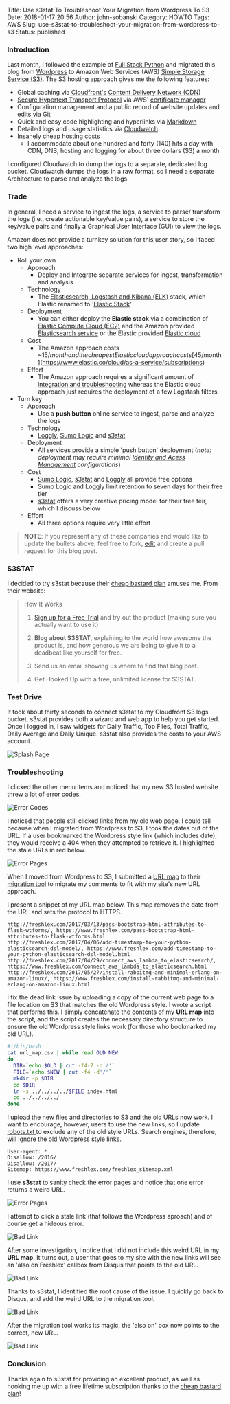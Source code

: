 Title: Use s3stat To Troubleshoot Your Migration from Wordpress To S3
Date: 2018-01-17 20:56
Author: john-sobanski
Category: HOWTO
Tags: AWS
Slug: use-s3stat-to-troubleshoot-your-migration-from-wordpress-to-s3
Status: published

### Introduction

Last month, I followed the example of [Full Stack Python](https://www.fullstackpython.com/pelican.html) and migrated this blog from [Wordpress](https://wordpress.com/) to Amazon Web Services (AWS) [Simple Storage Service (S3)](https://aws.amazon.com/s3).  The S3 hosting approach gives me the following features:

  -  Global caching via [Cloudfront's](https://aws.amazon.com/cloudfront/) [Content Delivery Network (CDN)](https://en.wikipedia.org/wiki/Content_delivery_network)
  -  [Secure Hypertext Transport Protocol](https://en.wikipedia.org/wiki/HTTPS) via AWS' [certificate manager](https://aws.amazon.com/certificate-manager/)
  -  Configuration management and a public record of website updates and edits via [Git](https://github.com/hatdropper1977/john.sobanski.io)
  -  Quick and easy code highlighting and hyperlinks via [Markdown](https://en.wikipedia.org/wiki/Markdown)
  -  Detailed logs and usage statistics via [Cloudwatch](https://aws.amazon.com/cloudwatch/)
  -  Insanely cheap hosting costs
     -  I accommodate about one hundred and forty (140) hits a day with CDN, DNS, hosting and logging for about three dollars ($3) a month

I configured Cloudwatch to dump the logs to a separate, dedicated log bucket.  Cloudwatch dumps the logs in a raw format, so I need a separate Architecture to parse and analyze the logs.


### Trade
In general, I need a service to ingest the logs, a service to parse/ transform the logs (i.e., create actionable key/value pairs), a service to store the key/value pairs and finally a Graphical User Interface (GUI) to view the logs.

Amazon does not provide a turnkey solution for this user story, so I faced two high level approaches:  

  -  Roll your own
     -  Approach
        -  Deploy and Integrate separate services for ingest, transformation and analysis
     -  Technology
        -  The [Elasticsearch, Logstash and Kibana (ELK)]({filename}/part-1-connect-ec2-to-the-amazon-elasticsearch-service.md) stack, which Elastic renamed to '[Elastic Stack](https://www.elastic.co/webinars/introduction-elk-stack)'
     -  Deployment
        -  You can either deploy the __Elastic stack__ via a combination of [Elastic Compute Cloud (EC2)](https://aws.amazon.com/ec2/) and the Amazon provided [Elasticsearch service](https://aws.amazon.com/elasticsearch-service/) or the Elastic provided [Elastic cloud](https://www.elastic.co/cloud)
     -  Cost
        -  The Amazon approach costs ~$15/month and the cheapest Elastic cloud approach costs [$45/month](https://www.elastic.co/cloud/as-a-service/subscriptions)
     -  Effort
        -  The Amazon approach requires a significant amount of [integration and troubleshooting](https://docs.aws.amazon.com/elasticsearch-service/latest/developerguide/es-aws-integrations.html#es-aws-integrations-s3-lambda-es) whereas the Elastic cloud approach just requires the deployment of a few Logstash filters
  -  Turn key
     -  Approach
        -  Use a __push button__ online service to ingest, parse and analyze the logs
     -  Technology
        -  [Loggly](https://www.loggly.com/docs/s3-ingestion-auto/), [Sumo Logic](https://www.sumologic.com/lp/aws/002/) and [s3stat](https://www.s3stat.com/)
     -  Deployment
        -  All services provide a simple 'push button' deployment (_note:  deployment may require minimal [Identity and Acess Management](https://aws.amazon.com/iam/) configurations_)
     -  Cost
        -  [Sumo Logic](https://www.sumologic.com/pricing/), [s3stat](https://www.s3stat.com/Pricing.aspx) and [Loggly](https://www.loggly.com/plans-and-pricing/) all provide free options
          -  Sumo Logic and Loggly limit retention to seven days for their free tier
          -  [s3stat](https://www.s3stat.com/web-stats/cheap-bastard-plan) offers a very creative pricing model for their free teir, which I discuss below
     -  Effort
          -  All three options require very little effort
         
> __NOTE__:  If you represent any of these companies and would like to update the bullets above, feel free to fork, [edit](https://github.com/hatdropper1977/john.sobanski.io/blob/master/content/use-s3stat-to-troubleshoot-your-migration-from-wordpress-to-s3.md) and create a pull request for this blog post.

### S3STAT
I decided to try s3stat because their [cheap bastard plan](https://www.s3stat.com/web-stats/cheap-bastard-plan) amuses me.  From their website:

> How It Works
>
> 1.  [Sign up for a Free Trial](https://www.s3stat.com/setup/register.aspx) and try out the product (making sure you actually want to use it)
>
> 2.  __Blog about S3STAT__, explaining to the world how awesome the product is, and how generous we are being to give it to a deadbeat like yourself for free.
>
> 3.  Send us an email showing us where to find that blog post.
>
> 4.  Get Hooked Up with a free, unlimited license for S3STAT.

### Test Drive
It took about thirty seconds to connect s3stat to my Cloudfront S3 logs bucket.  s3stat provides both a wizard and web app to help you get started.  Once I logged in, I saw widgets for Daily Traffic, Top Files, Total Traffic, Daily Average and Daily Unique.  s3stat also provides the costs to your AWS account.

![Splash Page]({filename}/images/Use_S3stat_To_Troubleshoot_Your_Migration_From_Wordpress_To_S3/01_Login_Screen.png)


### Troubleshooting
I clicked the other menu items and noticed that my new S3 hosted website threw a lot of error codes.

![Error Codes]({filename}/images/Use_S3stat_To_Troubleshoot_Your_Migration_From_Wordpress_To_S3/02_Error_Codes.png)

I noticed that people still clicked links from my old web page.  I could tell because when I migrated from Wordpress to S3, I took the dates out of the URL.  If a user bookmarked the Wordpress style link (which includes date), they would receive a 404 when they attempted to retrieve it.  I highlighted the stale URLs in red below.  

![Error Pages]({filename}/images/Use_S3stat_To_Troubleshoot_Your_Migration_From_Wordpress_To_S3/03_Error_Pages.png)

When I moved from Wordpress to S3, I submitted a [URL map](https://help.disqus.com/customer/en/portal/articles/912757-url-mapper) to their [migration tool](https://www.disqus.com/admin/discussions/migrate/) to migrate my comments to fit with my site's new URL approach.

I present a snippet of my URL map below.  This map removes the date from the URL and sets the protocol to HTTPS.

```csv
http://freshlex.com/2017/03/13/pass-bootstrap-html-attributes-to-flask-wtforms/, https://www.freshlex.com/pass-bootstrap-html-attributes-to-flask-wtforms.html
http://freshlex.com/2017/04/06/add-timestamp-to-your-python-elasticsearch-dsl-model/, https://www.freshlex.com/add-timestamp-to-your-python-elasticsearch-dsl-model.html
http://freshlex.com/2017/04/29/connect_aws_lambda_to_elasticsearch/, https://www.freshlex.com/connect_aws_lambda_to_elasticsearch.html
http://freshlex.com/2017/05/27/install-rabbitmq-and-minimal-erlang-on-amazon-linux/, https://www.freshlex.com/install-rabbitmq-and-minimal-erlang-on-amazon-linux.html
```

I fix the dead link issue by uploading a copy of the current web page to a file location on S3 that matches the old Wordpress style.  I wrote a script that performs this.  I simply concatenate the contents of my __URL map__ into the script, and the script creates the necessary directory structure to ensure the old Wordpress style links work (for those who bookmarked my old URL).

```bash
#!/bin/bash
cat url_map.csv | while read OLD NEW
do
  DIR=`echo $OLD | cut -f4-7 -d'/'`
  FILE=`echo $NEW | cut -f4 -d'/'`
  mkdir -p $DIR
  cd $DIR
  ln -s ../../../../$FILE index.html
  cd ../../../../
done
```

I upload the new files and directories to S3 and the old URLs now work.  I want to encourage, however, users to use the new links, so I update [robots.txt ](http://www.robotstxt.org/) to exclude any of the old style URLs.  Search engines, therefore, will ignore the old Wordpress style links.

```text
User-agent: *
Disallow: /2016/
Disallow: /2017/
Sitemap: https://www.freshlex.com/freshlex_sitemap.xml
```

I use __s3stat__ to sanity check the error pages and notice that one error returns a weird URL.

![Error Pages]({filename}/images/Use_S3stat_To_Troubleshoot_Your_Migration_From_Wordpress_To_S3/04_Trashed.png)

I attempt to click a stale link (that follows the Wordpress aproach) and of course get a hideous error.

![Bad Link]({filename}/images/Use_S3stat_To_Troubleshoot_Your_Migration_From_Wordpress_To_S3/05_Bad_Link.png)

After some investigation, I notice that I did not include this weird URL in my __URL map__.  It turns out, a user that goes to my site with the new links will see an 'also on Freshlex' callbox from Disqus that points to the old URL.

![Bad Link]({filename}/images/Use_S3stat_To_Troubleshoot_Your_Migration_From_Wordpress_To_S3/06_Also_On_Freshlex.png)

Thanks to s3stat, I identified the root cause of the issue.  I quickly go back to Disqus, and add the weird URL to the migration tool.

![Bad Link]({filename}/images/Use_S3stat_To_Troubleshoot_Your_Migration_From_Wordpress_To_S3/07_Submit_Migration.png)

After the migration tool works its magic, the 'also on' box now points to the correct, new URL.

![Bad Link]({filename}/images/Use_S3stat_To_Troubleshoot_Your_Migration_From_Wordpress_To_S3/08_Works.png)
   
### Conclusion
Thanks again to s3stat for providing an excellent product, as well as hooking me up with a free lifetime subscription thanks to the [cheap bastard plan](https://www.s3stat.com/web-stats/cheap-bastard-plan)!
